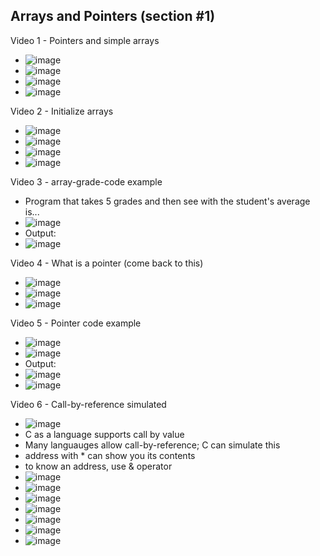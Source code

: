 ## Arrays and Pointers (section #1)

Video 1 - Pointers and simple arrays
- ![image](https://github.com/user-attachments/assets/35534e46-637d-4f26-ae0b-bbe6f2d0e190)
- ![image](https://github.com/user-attachments/assets/7c896ea8-4e5a-4b5b-9568-baadcf477b58)
- ![image](https://github.com/user-attachments/assets/a621deb1-2b3f-48a0-9f2a-2d86c8d8b089)
- ![image](https://github.com/user-attachments/assets/e8a13ff2-9ec4-4ba3-b5c9-fe7ef4d860e1)

Video 2 - Initialize arrays
- ![image](https://github.com/user-attachments/assets/f1dbfdca-d31b-4aa7-abb1-ca8c8f9ab717)
- ![image](https://github.com/user-attachments/assets/f90554e8-0493-477b-96aa-d9c73b67f94e)
- ![image](https://github.com/user-attachments/assets/acee0141-4af0-4438-b62b-0e4edfd1a28e)
- ![image](https://github.com/user-attachments/assets/98d2aaed-efe7-4525-9176-7239eae69fb1)

Video 3 - array-grade-code example
- Program that takes 5 grades and then see with the student's average is...
- ![image](https://github.com/user-attachments/assets/0b326833-8c2e-4d63-9e99-9582fc792936)
- Output:
- ![image](https://github.com/user-attachments/assets/e2fab64b-2049-4bb3-947b-aca1ab91978c)

Video 4 - What is a pointer (come back to this)
- ![image](https://github.com/user-attachments/assets/03338a8e-564a-45a7-93fb-c3803e5e4810)
- ![image](https://github.com/user-attachments/assets/3ad38d25-e4cf-4831-954c-a488b9d7b81d)
- ![image](https://github.com/user-attachments/assets/80bfa33b-60ca-4d1c-a9b9-ee811bc84810)

Video 5 - Pointer code example
- ![image](https://github.com/user-attachments/assets/0a864322-cbd7-412d-a879-d24087fb472a)
- ![image](https://github.com/user-attachments/assets/da9816dc-8ca5-4567-ad1b-e496ffb72664)
- Output:
- ![image](https://github.com/user-attachments/assets/0d6ee286-6d1c-465a-bf01-afd00944ab88)
- ![image](https://github.com/user-attachments/assets/aaa52cb7-3380-4c11-9121-3dfc79e555c5)

Video 6 - Call-by-reference simulated
- ![image](https://github.com/user-attachments/assets/a2075ad0-15e8-4de2-b98d-ec3014252c23)
- C as a language supports call by value
- Many languauges allow call-by-reference; C can simulate this
- address with * can show you its contents
- to know an address, use & operator
- ![image](https://github.com/user-attachments/assets/cda674af-852d-400f-a45a-6f72886cce46)
- ![image](https://github.com/user-attachments/assets/58e2909c-064a-4dd1-9389-f75e78509bc3)
- ![image](https://github.com/user-attachments/assets/dd85d617-3a69-4455-8bbf-caa72b64639f)
- ![image](https://github.com/user-attachments/assets/5b05c4b9-331b-4a25-af4a-f62bd619674d)
- ![image](https://github.com/user-attachments/assets/08c72601-48e9-446f-b502-85514696f50c)
- ![image](https://github.com/user-attachments/assets/4fe0dfff-3102-4dc0-a41f-7477cb0e4387)
- ![image](https://github.com/user-attachments/assets/ea63e886-056c-4d12-9a52-af35ef608250)









